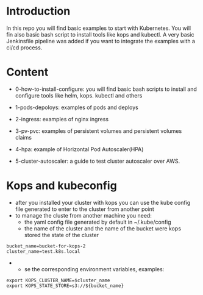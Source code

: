 # Introduction
In this repo you will find basic examples to start with Kubernetes. You will fin also basic bash script to install tools like kops and kubectl. A very basic Jenkinsfile pipeline was added if you want to integrate the examples with a ci/cd process.

# Content
- 0-how-to-install-configure: you will find basic bash scripts to install and configure tools like helm, kops. kubectl and others

- 1-pods-depoloys: examples of pods and deploys

- 2-ingress: examples of nginx ingress

- 3-pv-pvc: examples of persistent volumes and persistent volumes claims

- 4-hpa: example of Horizontal Pod Autoscaler(HPA)

- 5-cluster-autoscaler: a guide to test cluster autoscaler over AWS.

# Kops and kubeconfig
- after you installed your cluster with kops you can use the kube config file generated to enter to the cluster from another point
- to manage the cluste from another machine you need:
    - the yaml config file generated by default in ~/.kube/config
    - the name of the cluster and the name of the bucket were kops stored the state of the cluster
```
bucket_name=bucket-for-kops-2
cluster_name=test.k8s.local
```
- - se the corresponding environment variables, examples:
```
export KOPS_CLUSTER_NAME=$cluster_name
export KOPS_STATE_STORE=s3://${bucket_name}
```
 




